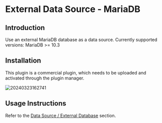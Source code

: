 # External Data Source - MariaDB

<PluginInfo commercial="true" name="data-source-external-mariadb"></PluginInfo>

## Introduction

Use an external MariaDB database as a data source. Currently supported versions: MariaDB >= 10.3

## Installation

This plugin is a commercial plugin, which needs to be uploaded and activated through the plugin manager.

![20240323162741](https://static-docs.nocobase.com/20240323162741.png)

## Usage Instructions

Refer to the [Data Source / External Database](/handbook/data-source-manager/external-database) section.